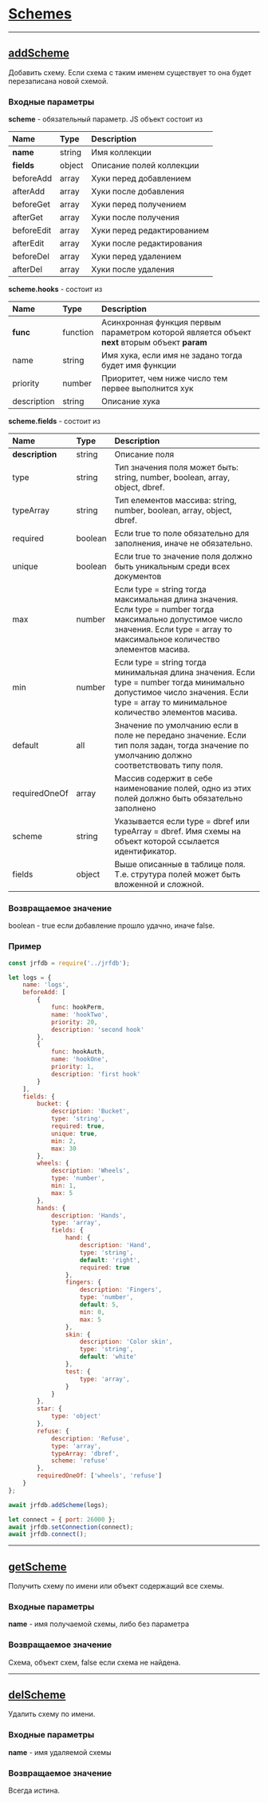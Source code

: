 # [Schemes](#schemes)

---

## [addScheme](#addscheme)

Добавить схему. Если схема с таким именем существует то она будет перезаписана новой схемой.

### Входные параметры

**scheme** - обязательный параметр. JS объект состоит из

| Name | Type | Description |
| :--- | :--- | :--- |
| **name** | string | Имя коллекции |
| **fields** | object | Описание полей коллекции |
| beforeAdd | array | Хуки перед добавлением |
| afterAdd | array | Хуки после добавления |
| beforeGet | array | Хуки перед получением |
| afterGet | array | Хуки после получения |
| beforeEdit | array | Хуки перед редактированием |
| afterEdit | array | Хуки после редактирования |
| beforeDel | array | Хуки перед удалением |
| afterDel | array | Хуки после удаления |

**scheme.hooks** - состоит из

| Name | Type | Description |
| :--- | :--- | :--- |
| **func** | function | Асинхронная функция первым параметром которой является объект **next** вторым объект **param** |
| name | string | Имя хука, если имя не задано тогда будет имя функции |
| priority | number | Приоритет, чем ниже число тем первее выполнится хук |
| description | string | Описание хука |

**scheme.fields** - состоит из

| Name | Type | Description |
| :--- | :--- | :--- |
| **description** | string | Описание поля |
| type | string | Тип значения поля может быть: string, number, boolean, array, object, dbref. |
| typeArray | string | Тип елементов массива: string, number, boolean, array, object, dbref. |
| required | boolean | Если true то поле обязательно для заполнения, иначе не обязательно. |
| unique | boolean | Если true то значение поля должно быть уникальным среди всех документов |
| max | number | Если type = string тогда максимальная длина значения. Если type = number тогда максимально допустимое число значения. Если type = array то максимальное количество элементов масива. |
| min | number | Если type = string тогда минимальная длина значения. Если type = number тогда минимально допустимое число значения. Если type = array то минимальное количество элементов масива. |
| default | all | Значение по умолчанию если в поле не передано значение. Если тип поля задан, тогда значение по умолчанию должно соответствовать типу поля. |
| requiredOneOf | array | Массив содержит в себе наименование полей, одно из этих полей должно быть обязательно заполнено |
| scheme | string | Указывается если type = dbref или typeArray = dbref. Имя схемы на объект которой ссылается идентификатор. |
| fields | object | Выше описанные в таблице поля. Т.е. струтура полей может быть вложенной и сложной. |

### Возвращаемое значение

boolean - true если добавление прошло удачно, иначе false.

### Пример

```js
const jrfdb = require('../jrfdb');

let logs = {
    name: 'logs',
    beforeAdd: [
        {
            func: hookPerm,
            name: 'hookTwo',
            priority: 20,
            description: 'second hook'
        },
        {
            func: hookAuth,
            name: 'hookOne',
            priority: 1,
            description: 'first hook'
        }
    ],
    fields: {
        bucket: {
            description: 'Bucket',
            type: 'string',
            required: true,
            unique: true,
            min: 2,
            max: 30
        },
        wheels: {
            description: 'Wheels',
            type: 'number',
            min: 1,
            max: 5
        },
        hands: {
            description: 'Hands',
            type: 'array',
            fields: {
                hand: {
                    description: 'Hand',
                    type: 'string',
                    default: 'right',
                    required: true
                },
                fingers: {
                    description: 'Fingers',
                    type: 'number',
                    default: 5,
                    min: 0,
                    max: 5
                },
                skin: {
                    description: 'Color skin',
                    type: 'string',
                    default: 'white'
                },
                test: {
                    type: 'array',
                }
            }
        },
        star: {
            type: 'object'
        },
        refuse: {
            description: 'Refuse',
            type: 'array',
            typeArray: 'dbref',
            scheme: 'refuse'
        },
        requiredOneOf: ['wheels', 'refuse']
    }
};

await jrfdb.addScheme(logs);

let connect = { port: 26000 };
await jrfdb.setConnection(connect);
await jrfdb.connect();
```

---

## [getScheme](#getscheme)

Получить схему по имени или объект содержащий все схемы.

### Входные параметры

**name** - имя получаемой схемы, либо без параметра

### Возвращаемое значение

Схема, объект схем, false если схема не найдена.

---

## [delScheme](#delscheme)

Удалить схему по имени.

### Входные параметры

**name** - имя удаляемой схемы

### Возвращаемое значение

Всегда истина.

